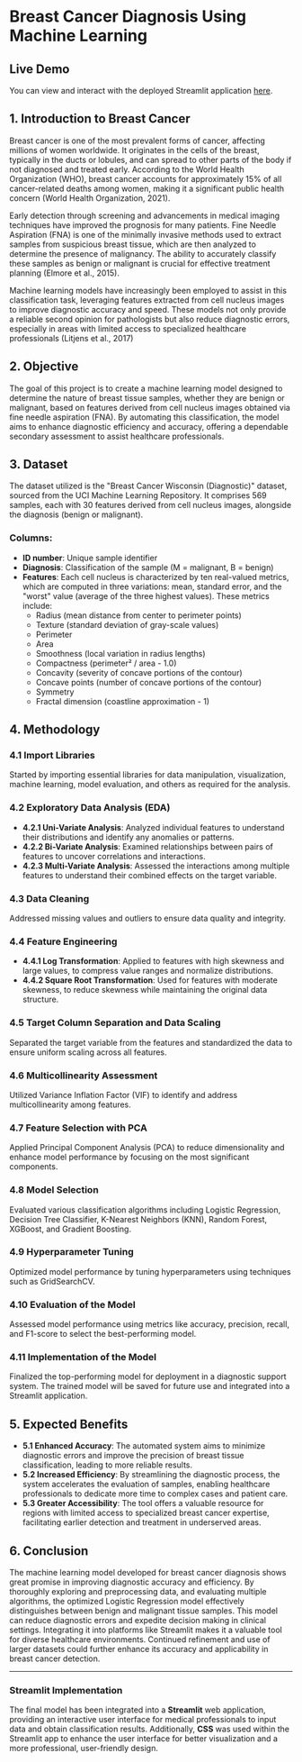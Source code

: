 # Breast Cancer Diagnosis Using Machine Learning

## Live Demo
You can view and interact with the deployed Streamlit application [here](https://breast-cancer-predictor-app-ml.streamlit.app/).

## 1. Introduction to Breast Cancer
Breast cancer is one of the most prevalent forms of cancer, affecting millions of women worldwide. It originates in the cells of the breast, typically in the ducts or lobules, and can spread to other parts of the body if not diagnosed and treated early. According to the World Health Organization (WHO), breast cancer accounts for approximately 15% of all cancer-related deaths among women, making it a significant public health concern (World Health Organization, 2021).

Early detection through screening and advancements in medical imaging techniques have improved the prognosis for many patients. Fine Needle Aspiration (FNA) is one of the minimally invasive methods used to extract samples from suspicious breast tissue, which are then analyzed to determine the presence of malignancy. The ability to accurately classify these samples as benign or malignant is crucial for effective treatment planning (Elmore et al., 2015).

Machine learning models have increasingly been employed to assist in this classification task, leveraging features extracted from cell nucleus images to improve diagnostic accuracy and speed. These models not only provide a reliable second opinion for pathologists but also reduce diagnostic errors, especially in areas with limited access to specialized healthcare professionals (Litjens et al., 2017)

## 2. Objective
The goal of this project is to create a machine learning model designed to determine the nature of breast tissue samples, whether they are benign or malignant, based on features derived from cell nucleus images obtained via fine needle aspiration (FNA). By automating this classification, the model aims to enhance diagnostic efficiency and accuracy, offering a dependable secondary assessment to assist healthcare professionals.

## 3. Dataset
The dataset utilized is the "Breast Cancer Wisconsin (Diagnostic)" dataset, sourced from the UCI Machine Learning Repository. It comprises 569 samples, each with 30 features derived from cell nucleus images, alongside the diagnosis (benign or malignant).

### Columns:
- **ID number**: Unique sample identifier
- **Diagnosis**: Classification of the sample (M = malignant, B = benign)
- **Features**: Each cell nucleus is characterized by ten real-valued metrics, which are computed in three variations: mean, standard error, and the "worst" value (average of the three highest values). These metrics include:
  - Radius (mean distance from center to perimeter points)
  - Texture (standard deviation of gray-scale values)
  - Perimeter
  - Area
  - Smoothness (local variation in radius lengths)
  - Compactness (perimeter² / area - 1.0)
  - Concavity (severity of concave portions of the contour)
  - Concave points (number of concave portions of the contour)
  - Symmetry
  - Fractal dimension (coastline approximation - 1)

## 4. Methodology

### 4.1 Import Libraries
Started by importing essential libraries for data manipulation, visualization, machine learning, model evaluation, and others as required for the analysis.

### 4.2 Exploratory Data Analysis (EDA)
- **4.2.1 Uni-Variate Analysis**: Analyzed individual features to understand their distributions and identify any anomalies or patterns.
- **4.2.2 Bi-Variate Analysis**: Examined relationships between pairs of features to uncover correlations and interactions.
- **4.2.3 Multi-Variate Analysis**: Assessed the interactions among multiple features to understand their combined effects on the target variable.

### 4.3 Data Cleaning
Addressed missing values and outliers to ensure data quality and integrity.

### 4.4 Feature Engineering
- **4.4.1 Log Transformation**: Applied to features with high skewness and large values, to compress value ranges and normalize distributions.
- **4.4.2 Square Root Transformation**: Used for features with moderate skewness, to reduce skewness while maintaining the original data structure.

### 4.5 Target Column Separation and Data Scaling
Separated the target variable from the features and standardized the data to ensure uniform scaling across all features.

### 4.6 Multicollinearity Assessment
Utilized Variance Inflation Factor (VIF) to identify and address multicollinearity among features.

### 4.7 Feature Selection with PCA
Applied Principal Component Analysis (PCA) to reduce dimensionality and enhance model performance by focusing on the most significant components.

### 4.8 Model Selection
Evaluated various classification algorithms including Logistic Regression, Decision Tree Classifier, K-Nearest Neighbors (KNN), Random Forest, XGBoost, and Gradient Boosting.

### 4.9 Hyperparameter Tuning
Optimized model performance by tuning hyperparameters using techniques such as GridSearchCV.

### 4.10 Evaluation of the Model
Assessed model performance using metrics like accuracy, precision, recall, and F1-score to select the best-performing model.

### 4.11 Implementation of the Model
Finalized the top-performing model for deployment in a diagnostic support system. The trained model will be saved for future use and integrated into a Streamlit application.

## 5. Expected Benefits
- **5.1 Enhanced Accuracy**: The automated system aims to minimize diagnostic errors and improve the precision of breast tissue classification, leading to more reliable results.
- **5.2 Increased Efficiency**: By streamlining the diagnostic process, the system accelerates the evaluation of samples, enabling healthcare professionals to dedicate more time to complex cases and patient care.
- **5.3 Greater Accessibility**: The tool offers a valuable resource for regions with limited access to specialized breast cancer expertise, facilitating earlier detection and treatment in underserved areas.

## 6. Conclusion
The machine learning model developed for breast cancer diagnosis shows great promise in improving diagnostic accuracy and efficiency. By thoroughly exploring and preprocessing data, and evaluating multiple algorithms, the optimized Logistic Regression model effectively distinguishes between benign and malignant tissue samples. This model can reduce diagnostic errors and expedite decision making in clinical settings. Integrating it into platforms like Streamlit makes it a valuable tool for diverse healthcare environments. Continued refinement and use of larger datasets could further enhance its accuracy and applicability in breast cancer detection.

---

### Streamlit Implementation
The final model has been integrated into a **Streamlit** web application, providing an interactive user interface for medical professionals to input data and obtain classification results. Additionally, **CSS** was used within the Streamlit app to enhance the user interface for better visualization and a more professional, user-friendly design.

